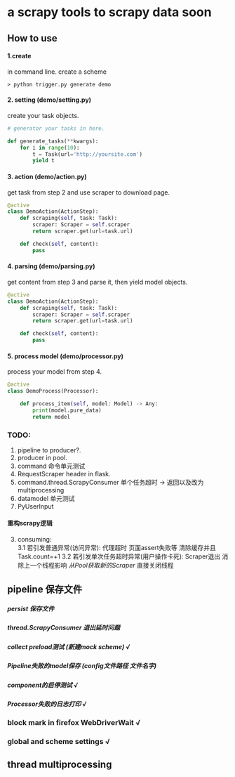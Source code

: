 # a scrapy tools to scrapy data soon

## How to use


#### 1.create
in command line. create a scheme 
``` 
> python trigger.py generate demo
```

#### 2. setting (demo/setting.py)
create your task objects.
```python
# generator your tasks in here.

def generate_tasks(**kwargs):
    for i in range(10):
        t = Task(url='http://yoursite.com')
        yield t
```

#### 3. action (demo/action.py)
get task from step 2 and use scraper to download page.
```python
@active
class DemoAction(ActionStep):
    def scraping(self, task: Task):
        scraper: Scraper = self.scraper
        return scraper.get(url=task.url)

    def check(self, content):
        pass
```

#### 4. parsing (demo/parsing.py)
get content from step 3 and parse it, then yield model objects.
```python
@active
class DemoAction(ActionStep):
    def scraping(self, task: Task):
        scraper: Scraper = self.scraper
        return scraper.get(url=task.url)

    def check(self, content):
        pass
```

#### 5. process model (demo/processor.py)
process your model from step 4.
```python
@active
class DemoProcess(Processor):

    def process_item(self, model: Model) -> Any:
        print(model.pure_data)
        return model      
```

### TODO:
1. pipeline to producer?.
2. producer in pool.
3. command 命令单元测试
4. RequestScraper header in flask.
5. command.thread.ScrapyConsumer 单个任务超时 -> 返回以及改为multiprocessing
6. datamodel 单元测试
7. PyUserInput



#### 重构scrapy逻辑

3. consuming:  
3.1 若引发普通异常(访问异常): 代理超时 页面assert失败等 清除缓存并且Task.count=+1
3.2 若引发单次任务超时异常(用户操作卡死): Scraper退出 消除上一个线程影响 _从Pool获取新的Scraper_ 直接关闭线程


## pipeline 保存文件

##### persist 保存文件

##### thread.ScrapyConsumer 退出延时问题
##### collect preload测试 (新建mock scheme) √
##### Pipeline失败的model保存 (config文件路径 文件名字)
##### component的启停测试 √
##### Processor失败的日志打印 √

### block mark in firefox WebDriverWait √
### global and scheme settings √

## thread multiprocessing
